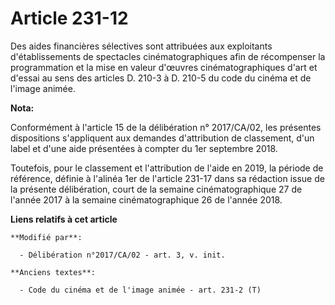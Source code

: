 # Article 231-12

Des aides financières sélectives sont attribuées aux exploitants d'établissements de spectacles cinématographiques afin de
récompenser la programmation et la mise en valeur d'œuvres cinématographiques d'art et d'essai au sens des articles D. 210-3
à D. 210-5 du code du cinéma et de l'image animée.

**Nota:**

Conformément à l'article 15 de la délibération n° 2017/CA/02, les présentes dispositions s'appliquent aux demandes
d'attribution de classement, d'un label et d'une aide présentées à compter du 1er septembre 2018.

Toutefois, pour le classement et l'attribution de l'aide en 2019, la période de référence, définie à l'alinéa 1er de
l'article 231-17 dans sa rédaction issue de la présente délibération, court de la semaine cinématographique 27 de l'année
2017 à la semaine cinématographique 26 de l'année 2018.

**Liens relatifs à cet article**

	**Modifié par**:

	  - Délibération n°2017/CA/02 - art. 3, v. init.

	**Anciens textes**:

	  - Code du cinéma et de l'image animée - art. 231-2 (T)
